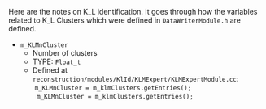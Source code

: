 Here are the notes on K_L identification. It goes through how the variables related to K_L Clusters which were defined in ```DataWriterModule.h``` are defined.

* ```m_KLMnCluster```
  - Number of clusters
  - TYPE: ```Float_t```
  - Defined at ```reconstruction/modules/KlId/KLMExpert/KLMExpertModule.cc```:  
    &nbsp;```m_KLMnCluster = m_klmClusters.getEntries();```  
    &nbsp;&nbsp;```m_KLMnCluster = m_klmClusters.getEntries();```






